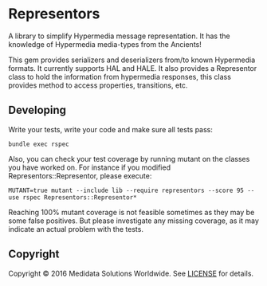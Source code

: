 # Representors

A library to simplify Hypermedia message representation. It has the knowledge of Hypermedia media-types from the Ancients!

This gem provides serializers and deserializers from/to known Hypermedia formats. It currently supports HAL and HALE.
It also provides a Representor class to hold the information from hypermedia responses, this class provides method to access properties, transitions, etc.


## Developing

Write your tests, write your code and make sure all tests pass:
```
bundle exec rspec
```

Also, you can check your test coverage by running mutant on the classes you have worked on.
For instance if you modified Representors::Representor, please execute:
```
MUTANT=true mutant --include lib --require representors --score 95 --use rspec Representors::Representor*
```

Reaching 100% mutant coverage is not feasible sometimes as they may be some false positives.
But please investigate any missing coverage, as it may indicate an actual problem with the tests.


## Copyright

Copyright &copy; 2016 Medidata Solutions Worldwide. See [LICENSE](LICENSE.md) for details.
